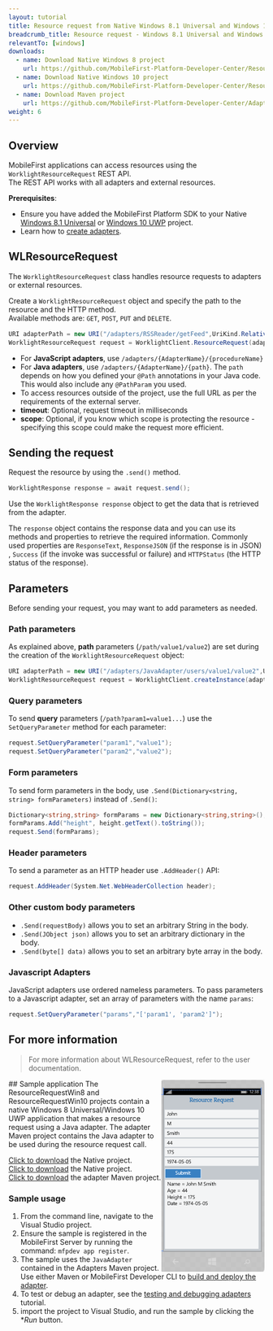 ```yaml
---
layout: tutorial
title: Resource request from Native Windows 8.1 Universal and Windows 10 UWP applications
breadcrumb_title: Resource request - Windows 8.1 Universal and Windows 10 UWP
relevantTo: [windows]
downloads:
  - name: Download Native Windows 8 project
    url: https://github.com/MobileFirst-Platform-Developer-Center/ResourceRequestWin8
  - name: Download Native Windows 10 project
    url: https://github.com/MobileFirst-Platform-Developer-Center/ResourceRequestWin10
  - name: Download Maven project
    url: https://github.com/MobileFirst-Platform-Developer-Center/Adapters/tree/release80
weight: 6
---
```

## Overview
MobileFirst applications can access resources using the `WorklightResourceRequest` REST API.  
The REST API works with all adapters and external resources.

**Prerequisites**:

- Ensure you have added the MobileFirst Platform SDK to your Native [Windows 8.1 Universal](../../adding-the-mfpf-sdk/windows-8) or [Windows 10 UWP](../../adding-the-mfpf-sdk/windows-10) project.
- Learn how to [create adapters](../../adapters/adapters-overview/).

## WLResourceRequest
The `WorklightResourceRequest` class handles resource requests to adapters or external resources.

Create a `WorklightResourceRequest` object and specify the path to the resource and the HTTP method.  
Available methods are: `GET`, `POST`, `PUT` and `DELETE`.

```cs
URI adapterPath = new URI("/adapters/RSSReader/getFeed",UriKind.Relative);
WorklightResourceRequest request = WorklightClient.ResourceRequest(adapterPath,"GET");
```

* For **JavaScript adapters**, use `/adapters/{AdapterName}/{procedureName}`
* For **Java adapters**, use `/adapters/{AdapterName}/{path}`. The `path` depends on how you defined your `@Path` annotations in your Java code. This would also include any `@PathParam` you used.
* To access resources outside of the project, use the full URL as per the requirements of the external server.
* **timeout**: Optional, request timeout in milliseconds
* **scope**: Optional, if you know which scope is protecting the resource - specifying this scope could make the request more efficient.

## Sending the request
Request the resource by using the `.send()` method.

```cs
WorklightResponse response = await request.send();
```

Use the `WorklightResponse response` object to get the data that is retrieved from the adapter.

The `response` object contains the response data and you can use its methods and properties to retrieve the required information. Commonly used properties are `ResponseText`, `ResponseJSON` (if the response is in JSON) , `Success` (if the invoke was successful or failure) and `HTTPStatus` (the HTTP status of the response).

## Parameters
Before sending your request, you may want to add parameters as needed.

### Path parameters
As explained above, **path** parameters (`/path/value1/value2`) are set during the creation of the `WorklightResourceRequest` object:

```cs
URI adapterPath = new URI("/adapters/JavaAdapter/users/value1/value2",UriKind.Relative);
WorklightResourceRequest request = WorklightClient.createInstance(adapterPath,"GET");
```

### Query parameters
To send **query** parameters (`/path?param1=value1...`) use the `SetQueryParameter` method for each parameter:

```cs
request.SetQueryParameter("param1","value1");
request.SetQueryParameter("param2","value2");
```

### Form parameters
To send form parameters in the body, use `.Send(Dictionary<string, string> formParameters)` instead of `.Send()`:  

```cs
Dictionary<string,string> formParams = new Dictionary<string,string>();
formParams.Add("height", height.getText().toString());
request.Send(formParams);
```    

### Header parameters
To send a parameter as an HTTP header use `.AddHeader()` API:

```cs
request.AddHeader(System.Net.WebHeaderCollection header);
```

### Other custom body parameters
- `.Send(requestBody)` allows you to set an arbitrary String in the body.
- `.Send(JObject json)` allows you to set an arbitrary dictionary in the body.
- `.Send(byte[] data)` allows you to set an arbitrary byte array in the body.

### Javascript Adapters
JavaScript adapters use ordered nameless parameters. To pass parameters to a Javascript adapter, set an array of parameters with the name `params`:

```cs
request.SetQueryParameter("params","['param1', 'param2']");
```

## For more information
> For more information about WLResourceRequest, refer to the user documentation.


<img alt="Image of the sample application" src="resource-request-success-Win8-10.PNG" style="float:right"/>
## Sample application
The ResourceRequestWin8 and ResourceRequestWin10 projects contain a native Windows 8 Universal/Windows 10 UWP application that makes a resource request using a Java adapter.  
The adapter Maven project contains the Java adapter to be used during the resource request call.

[Click to download](https://github.com/MobileFirst-Platform-Developer-Center/ResourceRequestWin8/tree/release80) the Native project.  
[Click to download](https://github.com/MobileFirst-Platform-Developer-Center/ResourceRequestWin10/tree/release80) the Native project.  
[Click to download](https://github.com/MobileFirst-Platform-Developer-Center/Adapters/tree/release80) the adapter Maven project.

### Sample usage
1. From the command line, navigate to the Visual Studio project.
2. Ensure the sample is registered in the MobileFirst Server by running the command: `mfpdev app register`.
3. The sample uses the `JavaAdapter` contained in the Adapters Maven project. Use either Maven or MobileFirst Developer CLI to [build and deploy the adapter](../../adapters/creating-adapters/).
4. To test or debug an adapter, see the [testing and debugging adapters](../../adapters/testing-and-debugging-adapters) tutorial.
5. import the project to Visual Studio, and run the sample by clicking the **Run* button.
